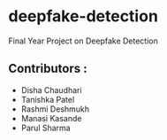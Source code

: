 # deepfake-detection
Final Year Project on Deepfake Detection  

## Contributors :
- Disha Chaudhari
- Tanishka Patel
- Rashmi Deshmukh
- Manasi Kasande
- Parul Sharma


